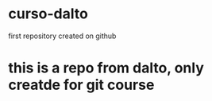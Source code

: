# curso-dalto
first repository created on github
# this is a repo from dalto, only creatde for git course
